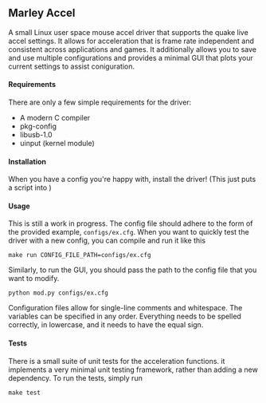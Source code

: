 
## Marley Accel

A small Linux user space mouse accel driver that supports the quake live accel
settings. It allows for acceleration that is frame rate independent and consistent
across applications and games. It additionally allows you to save and use multiple
configurations and provides a minimal GUI that plots your current settings to assist
coniguration.

#### Requirements

There are only a few simple requirements for the driver:

* A modern C compiler
* pkg-config
* libusb-1.0
* uinput (kernel module)

#### Installation

When you have a config you're happy with, install the driver!
(This just puts a script into )

#### Usage

This is still a work in progress. The
config file should adhere to the form of the provided example,
``configs/ex.cfg``. When you want to quickly test the driver with a new config,
you can compile and run it like this

~~~~
make run CONFIG_FILE_PATH=configs/ex.cfg
~~~~

Similarly, to run the GUI, you should pass the path to the config file that you want to modify.

~~~~
python mod.py configs/ex.cfg
~~~~

Configuration files allow for single-line comments and whitespace. The variables can
be specified in any order. Everything needs to be spelled correctly, in lowercase,
and it needs to have the equal sign.


#### Tests

There is a small suite of unit tests for the acceleration functions.
it implements a very minimal unit testing framework, rather than adding
a new dependency. To run the tests, simply run

~~~~
make test
~~~~
